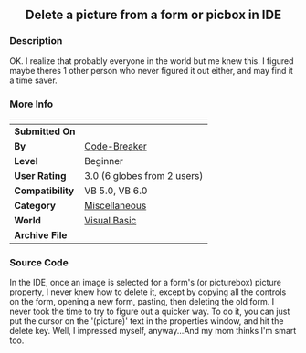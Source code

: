 ﻿<div align="center">

## Delete a picture from a form or picbox in IDE


</div>

### Description

OK. I realize that probably everyone in the world but me knew this. I figured maybe theres 1 other person who never figured it out either, and may find it a time saver.
 
### More Info
 


<span>             |<span>
---                |---
**Submitted On**   |
**By**             |[Code\-Breaker](https://github.com/Planet-Source-Code/PSCIndex/blob/master/ByAuthor/code-breaker.md)
**Level**          |Beginner
**User Rating**    |3.0 (6 globes from 2 users)
**Compatibility**  |VB 5\.0, VB 6\.0
**Category**       |[Miscellaneous](https://github.com/Planet-Source-Code/PSCIndex/blob/master/ByCategory/miscellaneous__1-1.md)
**World**          |[Visual Basic](https://github.com/Planet-Source-Code/PSCIndex/blob/master/ByWorld/visual-basic.md)
**Archive File**   |[](https://github.com/Planet-Source-Code/code-breaker-delete-a-picture-from-a-form-or-picbox-in-ide__1-40561/archive/master.zip)





### Source Code

In the IDE, once an image is selected for a form's (or picturebox) picture property, I never knew how to delete it, except by copying all the controls on the form, opening a new form, pasting, then deleting the old form. I never took the time to try to figure out a quicker way. To do it, you can just put the cursor on the '(picture)' text in the properties window, and hit the delete key. Well, I impressed myself, anyway...And my mom thinks I'm smart too.

